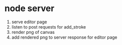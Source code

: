 

# node server

1. serve editor page
2. listen to post requests for add_stroke
3. render png of canvas
4. add rendered png to server response for editor page
